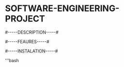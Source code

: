# SOFTWARE-ENGINEERING-PROJECT

#-----DESCRIPTION-----#

#-----FEAURES-----#

#-----INSTALATION-----#

'''bash
